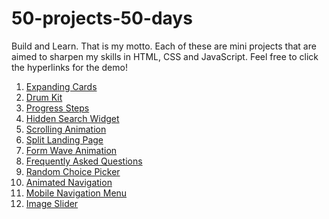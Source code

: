 # 50-projects-50-days

Build and Learn. That is my motto. Each of these are mini projects that are aimed to sharpen my skills in HTML, CSS and JavaScript.
Feel free to click the hyperlinks for the demo!

1. [Expanding Cards](https://remarkable-moxie-024d04.netlify.app/)
2. [Drum Kit](https://stellar-khapse-0146b3.netlify.app/)
3. [Progress Steps](https://flourishing-duckanoo-b2f5cc.netlify.app/)
4. [Hidden Search Widget](https://dashing-hummingbird-80bec3.netlify.app/)
5. [Scrolling Animation](https://admirable-alpaca-807bb6.netlify.app/)
6. [Split Landing Page](https://taupe-donut-5b41d5.netlify.app/)
7. [Form Wave Animation](https://voluble-genie-547dd7.netlify.app/?)
8. [Frequently Asked Questions](https://stellar-cuchufli-334202.netlify.app/)
9. [Random Choice Picker](https://radiant-salamander-95d84b.netlify.app/)
10. [Animated Navigation](https://startling-kataifi-4a6734.netlify.app/)
11. [Mobile Navigation Menu](https://splendorous-fox-ab2f54.netlify.app/#)
12. [Image Slider](https://aquamarine-kulfi-51521b.netlify.app/)
